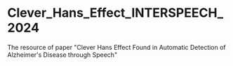 # Clever_Hans_Effect_INTERSPEECH_2024
The resource of paper "Clever Hans Effect Found in Automatic Detection of Alzheimer's Disease through Speech"
